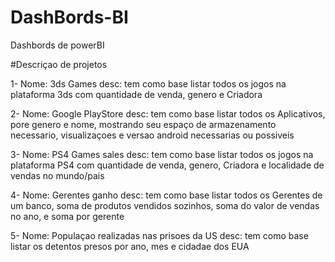 # DashBords-BI
Dashbords de powerBI

#Descriçao de projetos

1- Nome: 3ds Games 
desc: tem como base listar todos os jogos na plataforma 3ds com quantidade de venda, genero e Criadora

2- Nome: Google PlayStore 
desc: tem como base listar todos os Aplicativos, pore genero e nome, mostrando seu espaço de armazenamento necessario, visualizaçoes e versao android necessarias ou possiveis

3- Nome: PS4 Games sales
desc: tem como base listar todos os jogos na plataforma PS4 com quantidade de venda, genero, Criadora e localidade de vendas no mundo/pais

4- Nome: Gerentes ganho
desc: tem como base listar todos os Gerentes de um banco, soma de produtos vendidos sozinhos, soma do valor de vendas no ano, e soma por gerente 

5- Nome: Populaçao realizadas nas prisoes da US
desc: tem como base listar os detentos presos por ano, mes e cidadae dos EUA
